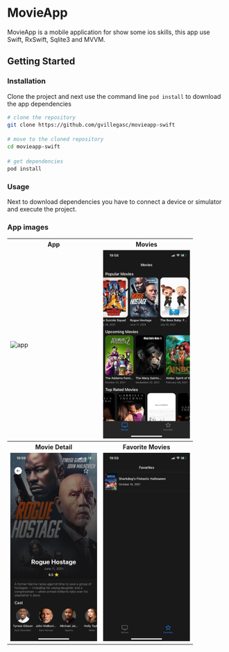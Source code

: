 # MovieApp

MovieApp is a mobile application for show some ios skills, this app use Swift, RxSwift, Sqlite3 and MVVM.

## Getting Started

### Installation

Clone the project and next use the command line `pod install` to download the app dependencies

```bash
# clone the repository
git clone https://github.com/gvillegasc/movieapp-swift

# move to the cloned repository
cd movieapp-swift

# get dependencies
pod install
```

### Usage

Next to download dependencies you have to connect a device or simulator and execute the project.

### App images

<table>
    <tr>
        <th>App</th>
        <th>Movies</th>
    </tr>
	<tr>
        <td><img src="./readme-images/app.gif" alt="app" width="200"/></td>
        <td><img src="./readme-images/movies.jpeg" alt="movies" width="200"/></td>
	</tr>
    <tr>
        <th>Movie Detail</th>
        <th>Favorite Movies</th>
    </tr>
	<tr>
        <td><img src="./readme-images/movie-detail.jpeg" alt="movie-detail" width="200"/></td>
        <td><img src="./readme-images/favorite-movies.jpeg" alt="favorite-movies" width="200"/></td>
	</tr>
</table>
